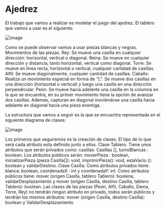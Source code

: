 # Ajedrez
El trabajo que vamos a realizar es modelar el juego del ajedrez. 
El tablero que vamos a usar es el siguiente:

 ![image](https://github.com/lydiaarias/Ajedrez/assets/144675375/0ebc63ad-4135-4b3c-a906-d25ef443f295)

Como se puede observar vamos a usar piezas blancas y negras.
Movimientos de las piezas.
Rey: Se mueve una casilla en cualquier dirección: horizontal, vertical o diagonal.
Reina: Se mueve en cualquier dirección y distancia, tanto horizontal, vertical como diagonal.
Torre: Se mueve en línea recta, horizontal o vertical, cualquier cantidad de casillas.
Alfil: Se mueve diagonalmente, cualquier cantidad de casillas.
Caballo: Realiza un movimiento especial en forma de "L". Se mueve dos casillas en una dirección (horizontal o vertical) y luego una casilla en una dirección perpendicular.
Peón: Se mueve hacia adelante una casilla en la columna en la que se encuentra, en su primer movimiento tiene la opción de avanzar dos casillas. Además, capturan en diagonal moviéndose una casilla hacia adelante en diagonal hacia una pieza enemiga.


La estructura que vamos a seguir es la que se encuentra representada en el siguiente diagrama de clases:

![image](https://github.com/lydiaarias/Ajedrez/assets/144675375/84171e29-bbdd-4245-8e7b-dc0627b3542d)


Los primeros que seguiremos es la creación de clases. El tipo de lo que será cada atributo esta definido junto a ellos. 
Clase Tablero.
Tiene unos atributos que serán privados como: casillas: Casillas [], turnoBlancas : boolean. 
Los atributos públicos serán: moverPieza : boolean, inicializarPieza (pieza Casilla[]): void, imprimirPieza(): void, estaVacio (): boolean y validarDestino.
Clase Casilla.
Como atributos privados tiene: blanca: boolean, coordenadaX : int y coordenadaY: int. 
Como atributos públicos tiene: mover (origen Casilla, tablero Tablero): boolena, validarDesplazamiento y mover (origen Casilla, destino Casilla, tablero Tablero): boolean.
Las clases de las piezas (Peón, Alfil, Caballo, Dama, Torre, Rey) no tendrán ningún atributo en privado, todos serán públicos y tendrán los mismos atributos: mover (origen Casilla, destino Casilla): boolean y ValidarDesplazamiento. 



 
